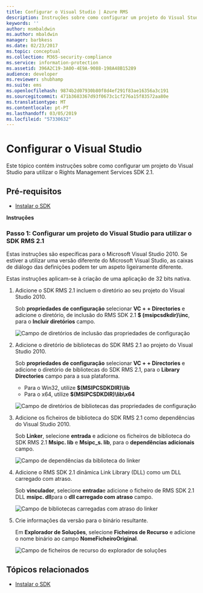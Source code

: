 ```yaml
---
title: Configurar o Visual Studio | Azure RMS
description: Instruções sobre como configurar um projeto do Visual Studio para utilizar o SDK RMS 2.1.
keywords: ''
author: msmbaldwin
ms.author: mbaldwin
manager: barbkess
ms.date: 02/23/2017
ms.topic: conceptual
ms.collection: M365-security-compliance
ms.service: information-protection
ms.assetid: 396A2C19-3A00-4E9A-9088-198A48B15289
audience: developer
ms.reviewer: shubhamp
ms.suite: ems
ms.openlocfilehash: 9874b2d07930b80f8d4ef291f83ae16356a3c191
ms.sourcegitcommit: 471b3683367d93f0673c1cf276a15f83572aa80e
ms.translationtype: MT
ms.contentlocale: pt-PT
ms.lasthandoff: 03/05/2019
ms.locfileid: "57330632"
---
```

# <a name="configure-visual-studio"></a>Configurar o Visual Studio

Este tópico contém instruções sobre como configurar um projeto do Visual Studio para utilizar o Rights Management Services SDK 2.1.

## <a name="prerequisites"></a>Pré-requisitos

-   [Instalar o SDK](install-the-rms-sdk.md)

**Instruções**

### <a name="step-1-configure-a-visual-studio-project-to-use-rmssdk21"></a>Passo 1: Configurar um projeto do Visual Studio para utilizar o SDK RMS 2.1

Estas instruções são específicas para o Microsoft Visual Studio 2010. Se estiver a utilizar uma versão diferente do Microsoft Visual Studio, as caixas de diálogo das definições podem ter um aspeto ligeiramente diferente.

Estas instruções aplicam-se à criação de uma aplicação de 32 bits nativa.

1.  Adicione o SDK RMS 2.1 incluem o diretório ao seu projeto do Visual Studio 2010.

    Sob **propriedades de configuração** selecionar **VC + + Directories** e adicione o diretório, de inclusão do RMS SDK 2.1 **$ (msipcsdkdir)\\inc**, para o **Incluir diretórios** campo.

    ![Campo de diretórios de inclusão das propriedades de configuração](../media/include_directories.png)

2.  Adicione o diretório de bibliotecas do SDK RMS 2.1 ao projeto do Visual Studio 2010.

    Sob **propriedades de configuração** selecionar **VC + + Directories** e adicione o diretório de bibliotecas do SDK RMS 2.1, para o **Library Directories** campo para a sua plataforma.

    -   Para o Win32, utilize **$(MSIPCSDKDIR)\\lib**
    -   Para o x64, utilize **$(MSIPCSDKDIR)\\lib\\x64**

    ![Campo de diretórios de bibliotecas das propriedades de configuração](../media/library_directories.png)

3.  Adicione os ficheiros de biblioteca do SDK RMS 2.1 como dependências do Visual Studio 2010.

    Sob **Linker**, selecione **entrada** e adicione os ficheiros de biblioteca do SDK RMS 2.1 **Msipc. lib** e **Msipc\_s. lib**, para o **dependências adicionais** campo.

    ![Campo de dependências da biblioteca do linker](../media/additional_dependencies.png)

4.  Adicione o RMS SDK 2.1 dinâmica Link Library (DLL) como um DLL carregado com atraso.

    Sob **vinculador**, selecione **entrada**e adicione o ficheiro de RMS SDK 2.1 DLL **msipc. dll**para o **dll carregado com atraso** campo.

    ![Campo de bibliotecas carregadas com atraso do linker](../media/delay_loaded.png)

5.  Crie informações da versão para o binário resultante.

    Em **Explorador de Soluções**, selecione **Ficheiros de Recurso** e adicione o nome binário ao campo **NomeFicheiroOriginal**.

    ![Campo de ficheiros de recurso do explorador de soluções](../media/original_file_name.png)

## <a name="related-topics"></a>Tópicos relacionados

* [Instalar o SDK](install-the-rms-sdk.md)
